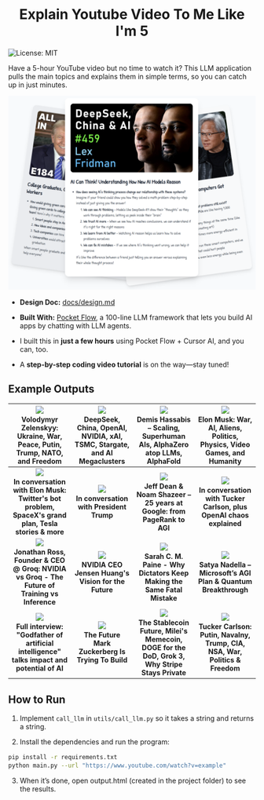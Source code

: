 <h1 align="center">Explain Youtube Video To Me Like I'm 5</h1>

![License: MIT](https://img.shields.io/badge/License-MIT-yellow.svg)

Have a 5-hour YouTube video but no time to watch it? This LLM application pulls the main topics and explains them in simple terms, so you can catch up in just minutes.

<div align="center">
  <img src="./examples/front.png" width="700"/>
</div>


- **Design Doc:** [docs/design.md](docs/design.md)

- **Built With:** [Pocket Flow](https://github.com/The-Pocket/PocketFlow), a 100-line LLM framework that lets you build AI apps by chatting with LLM agents.

- I built this in **just a few hours** using Pocket Flow + Cursor AI, and you can, too.
 
-  A **step-by-step coding video tutorial** is on the way—stay tuned!

## Example Outputs

|[<img src="https://img.youtube.com/vi/u321m25rKXc/maxresdefault.jpg" width=200>](https://the-pocket.github.io/Tutorial-Youtube-Made-Simple/examples/Volodymyr%20Zelenskyy%3A%20Ukraine%2C%20War%2C%20Peace%2C%20Putin%2C%20Trump%2C%20NATO%2C%20and%20Freedom%20%7C%20Lex%20Fridman%20Podcast%20%23456.html) <br>Volodymyr Zelenskyy: Ukraine, War, Peace, Putin, Trump, NATO, and Freedom | [<img src="https://img.youtube.com/vi/_1f-o0nqpEI/maxresdefault.jpg" width=200> ](https://the-pocket.github.io/Tutorial-Youtube-Made-Simple/examples/DeepSeek%2C%20China%2C%20OpenAI%2C%20NVIDIA%2C%20xAI%2C%20TSMC%2C%20Stargate%2C%20and%20AI%20Megaclusters%20%7C%20Lex%20Fridman%20Podcast%20%23459.html) <br> DeepSeek, China, OpenAI, NVIDIA, xAI, TSMC, Stargate, and AI Megaclusters | [<img src="https://img.youtube.com/vi/qTogNUV3CAI/maxresdefault.jpg" width=200> ](https://the-pocket.github.io/Tutorial-Youtube-Made-Simple/examples/Demis%20Hassabis%20–%20Scaling%2C%20Superhuman%20AIs%2C%20AlphaZero%20atop%20LLMs%2C%20AlphaFold.html) <br> Demis Hassabis – Scaling, Superhuman AIs, AlphaZero atop LLMs, AlphaFold | [<img src="https://img.youtube.com/vi/JN3KPFbWCy8/maxresdefault.jpg" width=200> ](https://the-pocket.github.io/Tutorial-Youtube-Made-Simple/examples/Elon%20Musk%3A%20War%2C%20AI%2C%20Aliens%2C%20Politics%2C%20Physics%2C%20Video%20Games%2C%20and%20Humanity%20%7C%20Lex%20Fridman%20Podcast%20%23400.html) <br> Elon Musk: War, AI, Aliens, Politics, Physics, Video Games, and Humanity |
| :-------------: | :-------------: | :-------------: | :-------------: |
|[<img src="https://img.youtube.com/vi/CnxzrX9tNoc/maxresdefault.jpg" width=200> ](https://the-pocket.github.io/Tutorial-Youtube-Made-Simple/examples/In%20conversation%20with%20Elon%20Musk%3A%20Twitter's%20bot%20problem%2C%20SpaceX's%20grand%20plan%2C%20Tesla%20stories%20%26%20more.html) <br> **In conversation with Elon Musk: Twitter's bot problem, SpaceX's grand plan, Tesla stories & more** | [<img src="https://img.youtube.com/vi/blqIZGXWUpU/maxresdefault.jpg" width=200> ](https://the-pocket.github.io/Tutorial-Youtube-Made-Simple/examples/In%20conversation%20with%20President%20Trump.html) <br> **In conversation with President Trump** |  [<img src="https://img.youtube.com/vi/v0gjI__RyCY/maxresdefault.jpg" width=200> ](https://the-pocket.github.io/Tutorial-Youtube-Made-Simple/examples/Jeff%20Dean%20%26%20Noam%20Shazeer%20–%2025%20years%20at%20Google%3A%20from%20PageRank%20to%20AGI.html) <br> **Jeff Dean & Noam Shazeer – 25 years at Google: from PageRank to AGI** |  [<img src="https://img.youtube.com/vi/4pLY1X46H1E/maxresdefault.jpg" width=200> ](https://the-pocket.github.io/Tutorial-Youtube-Made-Simple/examples/In%20conversation%20with%20Tucker%20Carlson%2C%20plus%20OpenAI%20chaos%20explained.html) <br> **In conversation with Tucker Carlson, plus OpenAI chaos explained** | 
 |[<img src="https://img.youtube.com/vi/xBMRL_7msjY/maxresdefault.jpg" width=200> ](https://the-pocket.github.io/Tutorial-Youtube-Made-Simple/examples/Jonathan%20Ross%2C%20Founder%20%26%20CEO%20%40%20Groq%3A%20NVIDIA%20vs%20Groq%20-%20The%20Future%20of%20Training%20vs%20Inference%20%7C%20E1260.html) <br> **Jonathan Ross, Founder & CEO @ Groq: NVIDIA vs Groq - The Future of Training vs Inference** | [<img src="https://img.youtube.com/vi/7ARBJQn6QkM/maxresdefault.jpg" width=200> ](https://the-pocket.github.io/Tutorial-Youtube-Made-Simple/examples/NVIDIA%20CEO%20Jensen%20Huang's%20Vision%20for%20the%20Future.html) <br> **NVIDIA CEO Jensen Huang's Vision for the Future** |  [<img src="https://img.youtube.com/vi/YcVSgYz5SJ8/maxresdefault.jpg" width=200> ](https://the-pocket.github.io/Tutorial-Youtube-Made-Simple/examples/Sarah%20C.%20M.%20Paine%20-%20Why%20Dictators%20Keep%20Making%20the%20Same%20Fatal%20Mistake.html) <br> **Sarah C. M. Paine - Why Dictators Keep Making the Same Fatal Mistake** |  [<img src="https://img.youtube.com/vi/4GLSzuYXh6w/maxresdefault.jpg" width=200> ](https://the-pocket.github.io/Tutorial-Youtube-Made-Simple/examples/Satya%20Nadella%20–%20Microsoft’s%20AGI%20Plan%20%26%20Quantum%20Breakthrough.html) <br> **Satya Nadella – Microsoft’s AGI Plan & Quantum Breakthrough** | 
 |[<img src="https://img.youtube.com/vi/qpoRO378qRY/maxresdefault.jpg" width=200> ](https://the-pocket.github.io/Tutorial-Youtube-Made-Simple/examples/Full%20interview%3A%20"Godfather%20of%20artificial%20intelligence"%20talks%20impact%20and%20potential%20of%20AI.html) <br> **Full interview: "Godfather of artificial intelligence" talks impact and potential of AI** | [<img src="https://img.youtube.com/vi/oX7OduG1YmI/maxresdefault.jpg" width=200> ](https://the-pocket.github.io/Tutorial-Youtube-Made-Simple/examples/The%20Future%20Mark%20Zuckerberg%20Is%20Trying%20To%20Build.html) <br> **The Future Mark Zuckerberg Is Trying To Build** |  [<img src="https://img.youtube.com/vi/OxP55dZjqZs/maxresdefault.jpg" width=200> ](https://the-pocket.github.io/Tutorial-Youtube-Made-Simple/examples/The%20Stablecoin%20Future%2C%20Milei's%20Memecoin%2C%20DOGE%20for%20the%20DoD%2C%20Grok%203%2C%20Why%20Stripe%20Stays%20Private.html) <br> **The Stablecoin Future, Milei's Memecoin, DOGE for the DoD, Grok 3, Why Stripe Stays Private** |  [<img src="https://img.youtube.com/vi/f_lRdkH_QoY/maxresdefault.jpg" width=200> ](https://the-pocket.github.io/Tutorial-Youtube-Made-Simple/examples/Tucker%20Carlson%3A%20Putin%2C%20Navalny%2C%20Trump%2C%20CIA%2C%20NSA%2C%20War%2C%20Politics%20%26%20Freedom%20%7C%20Lex%20Fridman%20Podcast%20%23414.html) <br> **Tucker Carlson: Putin, Navalny, Trump, CIA, NSA, War, Politics & Freedom** | 

## How to Run

1. Implement `call_llm` in `utils/call_llm.py` so it takes a string and returns a string.

2. Install the dependencies and run the program:
```bash
pip install -r requirements.txt
python main.py --url "https://www.youtube.com/watch?v=example"
```

3. When it’s done, open output.html (created in the project folder) to see the results.
